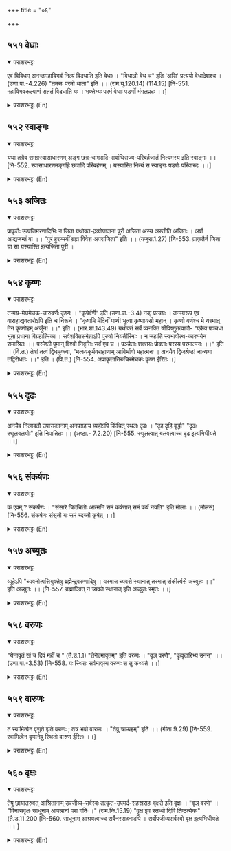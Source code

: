 +++
title = "०६"

+++

## ५५१  वेधाः
<details open><summary>पराशरभट्टः</summary>

एवं विविधम् अनन्तमहाविभवं नित्यं विदधाति इति वेधाः । "विधाञो वेध च" इति 'असि' प्रत्ययो वेधादेशश्च । (उणा.पा.-4.226) "तमसः परमो धाता" इति ।। (राम.यु.120.14) (114.15) [नि-551. महाविभवकल्याणं सततं विदधाति यः । भक्तेभ्यः परमं वेधाः पडर्णो मंगलप्रदः ।।]
</details>

<details><summary>पराशरभट्टः (En)</summary>

The providence. In this way भगवान् always provides (His devotees) with great, unlimited and varied objects of splendour. So His name is Providence (वेदः ). "The Supreme Being is in the region beyond the Universe of matter (Thamas)." "The affix 'as' comes after the root 'धा ' (to hold) preceded by 'vi'; and 'विधा' is replaced by 'वेधा '. (vi+धा+asi=वेधा+asi=वेधाः.)
</details>

## ५५२  स्वाङ्गः
<details open><summary>पराशरभट्टः</summary>

यथा तत्रैव समग्रस्वासाधारणम् अङ्ग छत्र-चामरादि-सर्वाधिराज्य-परिबर्हजातं नित्यमस्य इति स्वाङ्गः ।। [नि-552. स्वासाधारणमङ्गह्रि छत्रादि परिबर्हणम् । यस्यास्ति नित्यं स स्वाङ्गः षडर्णः परिवारदः ।।]
</details>

<details><summary>पराशरभट्टः (En)</summary>

He who has the marks of sovereignty which are his own. In that place He eternally has all the paraphernalia (marks of Sovereignty) like the umbrella, the चामर and other things indicative of His sovereignty which are His own and unique.
</details>

## ५५३  अजितः
<details open><summary>पराशरभट्टः</summary>

प्राकृतैः उत्पत्तिमरणादिभिः न जिता यथोक्त-द्रव्योपादाना पुरी अजिता अस्य अस्तीति अजितः । अर्श आद्यजन्तं वा ।। "पुरं हुरण्मयीं ब्रह्म विवेश अपराजिता" इति ।। (यजुरा.1.27) [नि-553. प्राकृतैर्न जिता या सा यस्यास्ति इत्यजिता पुरी ।
</details>

<details><summary>पराशरभट्टः (En)</summary>

He who has the city Ajitaa by name He has a city which is composed of that celestial matter (Suddha-saththva) and which is not under the sway of birth and death that pertain to the material world of Prakruthi, and which goes by the name of 'अजिता '. So He is called 'Ajithah'. Or "The affix 'ach' is added after 'arsa' and other words."
</details>

## ५५४  कृष्णः
<details open><summary>पराशरभट्टः</summary>

तन्मय-मेघमेचक-चारुवर्णः कृष्णः । "कृषेर्वर्णे" इति (उणा.पा.-3.4) नक् प्रत्ययः । तन्मयरूप एव वाराहाद्यवतारोऽपि इति च निरूचे । "कृषामि मेदिनीं पार्थ! भूत्वा कृष्णायसो महान् । कृष्णो वर्णश्च मे यस्मात् तेन कृष्णोहम् अर्जुन! ।।" इति । (भार.शा.143.49) यथोक्तं सर्वं व्यनक्ति श्रीविष्णुतत्वादौ- "एकैव पञ्चधा भूता प्रधाना विग्रहात्मिका । सर्वशक्तिसमेताऽपि पुरुषो नियतीरिमाः । न जहाति स्वभावोत्थ-कारुण्येन समाश्रितः ।। परमेष्ठी पुमान् विश्वो निवृत्तिः सर्वं एव च । पञ्चैताः शक्तयः प्रोक्ताः परस्य परमात्मनः ।।" इति । (वि.त.) तेषां तत्वं द्विधमुक्त्वा, "मत्स्यकूर्मवराहाणाम् आविर्भावो महात्मनः । अनयैव द्विजश्रेष्ठ! नान्यथा तद्विरोधतः ।।" इति । (वि.त.) [नि-554. अप्राकृतातिरुचिरमेचकः कृष्ण ईरितः ।]
</details>

<details><summary>पराशरभट्टः (En)</summary>

The dark hued. He is कृष्ण as He has a body composed of the Suddha saththva which has a fascinating complexion dark like that of a blue cloud. "The affix 'nak' comes after the verb ' कृष् ' (to plough) when it means one of the colours." (कृष् +णक् =कृष्ण ). It has been declared by the ancients that the body of भगवान् in His incarnations as वराह and the like is composed of the same material (Suddha-Saththva). "O Arjuna; the son of पार्थ! I become a big plough of black iron and plough this Earth. Since my colour is black I am known as 'कृष्ण'." All these as mentioned above are described clearly in श्री विष्णु तत्व : "There is one important Sakthi in the form of My body which is fivefold. Even though भगवान् is endowed with all kinds of शक्तीs (powers), He, because of His compassion, which is natural to Him, does not give them up at any time. परमेष्टी , पुमान् , विश्वः ,निवृत्तिः and Sarvah-- these are the five शक्तीस् of the परमात्मा." Their real nature is described as being twofold and then it is continued : "O Best of Brahmins; The Incarnations of the Supreme Being as Mathsya, कूर्म ,वराह and so on are only made with these शक्तीs, but not in any other way which will be contrary to them."
</details>

## ५५५  दृढः
<details open><summary>पराशरभट्टः</summary>

अनयैव नित्यक्तौ उपासकानाम् अनपग्रहाय व्यहोऽपि किंचित् स्थलः दृढः । "दृह दृहि वृद्धौ" "दृढः स्थूलबलयोः" इति निपातितः ।। (अष्टा.- 7.2.20) [नि-555. स्थूलत्वात् बलवत्वाच्च दृढ इत्यभिधीयते ।।]
</details>

<details><summary>पराशरभट्टः (En)</summary>

he who is in a gross form. From out of this eternal form of His, भगवान् assumes by means of this Sakthi the व्यूह (Emanation) for blessing His devotees. "Drudha' is derived from the roots 'drh' and 'drhi' (to grow). 'Drudha' in the sense of 'firm' and 'strong' has been irregularly formed as the past passive participle."
</details>

## ५५६  संकर्षणः
<details open><summary>पराशरभट्टः</summary>

क एवम् ? संकर्षणः । "संसारे चिदचितोः आत्मनि समं कर्षणात् समं कर्षं नयति" इति मौलाः ।। (मौलसं) [नि-556. संकर्षणः संसृतौ यः समं च्दच्तौ कृषेत् ।।]
</details>

<details><summary>पराशरभट्टः (En)</summary>

He Who draws others near Him. Who (assumes this gross form)? संकर्षण. The मूलाs say about Him thus : "In this world, He draws within Himself both the Chith and the Achith in the same way; He is संकर्षण . His power of attraction is uniform."
</details>

## ५५७  अच्युतः
<details open><summary>पराशरभट्टः</summary>

व्यूहेऽपि "च्यवनोत्पत्तियुक्तेषु ब्रह्मेन्द्रवरुणादिषु । यस्मान्न च्यवसे स्थानात् तस्मात् संकीर्त्यसे अच्युतः ।।" इति अच्युतः ।। [नि-557. ब्रह्मादिवत् न च्यवते स्थानात् इति अच्युतः स्मृतः ।।]
</details>

<details><summary>पराशरभट्टः (En)</summary>

He who does not slip down. "When Brahma, वरुण and others are subject to birth and death, and fall down from their position, Thou dost not fall down like that. So Thou art called Achyutha."
</details>

## ५५८  वरुणः
<details open><summary>पराशरभट्टः</summary>

"येनावृतं खं च दिवं महीं च " (तै.उ.1.1) "तेनेदमावृतम्" इति वरुणः । "वृञ् वरणै", "कॄवृदारिभ्य उनन्" ।। (उणा.पा.-3.53) [नि-558. यः स्थितः सर्वमावृत्य वरुणः स तु कथ्यते ।।]
</details>

<details><summary>पराशरभट्टः (En)</summary>

He who envelops. "By Whom are covered the Ether, the Svarga and the Earth." "By Him all this is enveloped." So He is called वरुण (Who covers everything). The word 'वरुण ' is derived from the root 'vrjn' (to envelop). "The affix 'unan' comes after the roots 'kr', 'vr' and 'dr." (वृ +उण =वरुण ).
</details>

## ५५९  वारुणः
<details open><summary>पराशरभट्टः</summary>

तं स्वामित्वेन वृणुते इति वरुणः ; तत्र भवो वारुणः । "तेषु चाप्यहम्" इति ।। (गीता 9.29) [नि-559. स्वामित्वेन वृणानेषु स्थितो वारुण ईरितः ।।]
</details>

<details><summary>पराशरभट्टः (En)</summary>

He who is with His seekers वारुणः is one who seeks Him as his master. भगवान् n is called वारुणः since, He is always with him. "I also am within them (even as they are within Me.)"
</details>

## ५६०  वृक्षः
<details open><summary>पराशरभट्टः</summary>

तेषु छायातरुवत् आश्रितानाम् उपजीव्य-सर्वस्वः तत्कृत-उपमर्द-सहस्रसहः वृक्षते इति वृक्षः । "वृञ् वरणे" । "विनासवृक्षः साधूनाम् आपन्नानां परा गतिः ।" (राम.कि.15.19) "वृक्ष इव स्तब्धो दिवि तिष्ठत्येकः" (तै.ड.11.200 [नि-560. साधूनाम् आश्रयत्वाच्च सर्वैनस्सहनादपि । सर्वोपजीव्यसर्वस्वो वृक्ष इत्यभिधीयते ।। ]
</details>

<details><summary>पराशरभट्टः (En)</summary>

He who is the Resort. Like a shady tree, He is possessed of all things that are required by those who resort to Him and He also puts up with hundreds of injuries done by them. So He is वृक्ष (their Resort). वृक्ष is derived from 'vrj' (to seek or resort to). "He is the one Resort for the good and the supreme refuge in distress". "Like an unmoving and firm tree He stands in the Heavens." "There is no doubt that the ripe fruits of all desires will fall from that tree of Brahman Who is eternal and Who is the resort of all." And so on.
</details>
